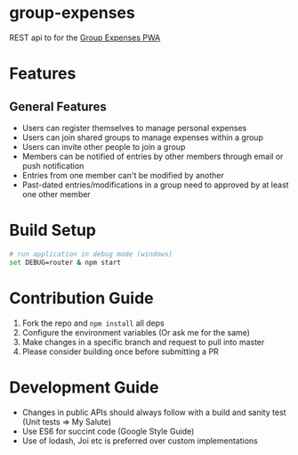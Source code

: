 # group-expenses
REST api to for the [Group Expenses PWA](https://github.com/ankitgaurav/pwa-client)

# Features
## General Features
+ Users can register themselves to manage personal expenses
+ Users can join shared groups to manage expenses within a group
+ Users can invite other people to join a group
+ Members can be notified of entries by other members through email or push notification
+ Entries from one member can't be modified by another
+ Past-dated entries/modifications in a group need to approved by at least one other member

# Build Setup
``` bash
# run application in debug mode (windows)
set DEBUG=router & npm start 

```

# Contribution Guide
1. Fork the repo and ```npm install``` all deps
2. Configure the environment variables (Or ask me for the same)
3. Make changes in a specific branch and request to pull into master
4. Please consider building once before submitting a PR

# Development Guide
- Changes in public APIs should always follow with a build and sanity test (Unit tests => My Salute)
- Use ES6 for succint code (Google Style Guide)
- Use of lodash, Joi etc is preferred over custom implementations